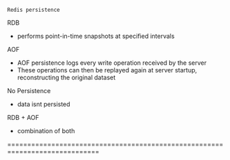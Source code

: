 `Redis persistence`

RDB
- performs point-in-time snapshots at specified intervals

AOF
- AOF persistence logs every write operation received by the server
- These operations can then be replayed again at server startup, reconstructing the original dataset

No Persistence
- data isnt persisted

RDB + AOF
- combination of both

=============================================================================